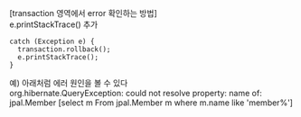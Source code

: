 [transaction 영역에서 error 확인하는 방법]
<br> e.printStackTrace() 추가
```
catch (Exception e) {
  transaction.rollback();
  e.printStackTrace();
}
```
예) 아래처럼 에러 원인을 볼 수 있다 <br>
org.hibernate.QueryException: could not resolve property: name of: jpal.Member [select m From jpal.Member m where m.name like 'member%']
